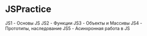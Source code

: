 # JSPractice
JS1 - Основы JS
JS2 - Функции 
JS3 - Объекты и Массивы
JS4 - Прототипы, наследование
JS5 - Асинхронная работа в JS
